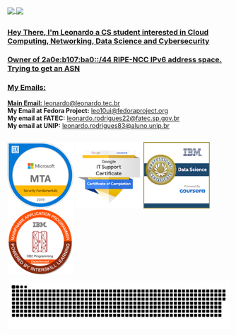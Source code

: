 <div>
  <a href="https://github.com/leo10ui">
  <img height="180em" align="center" src="https://github-readme-stats.vercel.app/api?username=leo10ui&show_icons=true&theme=react&include_all_commits=true&count_private=true"/>
  <img height="180em" align="center" src="https://github-readme-stats.vercel.app/api/top-langs/?username=leo10ui&layout=compact&langs_count=7&theme=react"/>
</div>
	
##
	  
### Hey There, I'm Leonardo a CS student interested in Cloud Computing, Networking, Data Science and Cybersecurity  
### Owner of 2a0e:b107:ba0::/44 RIPE-NCC IPv6 address space. Trying to get an ASN  
### My Emails:  
**Main Email:** <leonardo@leonardo.tec.br>  
**My Email at Fedora Project:** <leo10ui@fedoraproject.org>  
**My email at FATEC:** <leonardo.rodrigues22@fatec.sp.gov.br>  
**My email at UNIP:** <leonardo.rodrigues83@aluno.unip.br>
	
##
	
<div style="display: inline_block">
  <a href="https://www.credly.com/badges/5f9e0324-5b19-472e-971f-9fe0f9574adb/public_url"><img align="center" alt="MTA-Badge" height="150" width="150" src="badges/mta-security-fundamentals-certified-2019.png"></a>
  <a href="https://www.credly.com/badges/50b96b40-1485-4933-b2a2-c01cb6f83c7b/public_url"><img align="center" alt="Google IT - Badge" height="150" width="150" src="badges/google-it.png"></a>
  <a href="https://www.credly.com/badges/b167223e-7d2b-4a28-ae5d-a7588f485fd0/public_url"><img align="center" alt="IBM Data Science - Badge" height="150" width="150" src="badges/ibm-ds.png"></a>
  <a href="https://www.credly.com/badges/0d9a31af-2264-4d63-91ac-b2048e1c7869/public_url"><img align="center" alt="Mainframe-Badge" height="150" width="150" src="badges/mainframe.png"></a>
</div>


![Snake animation](https://github.com/leo10ui/leo10ui/blob/output/github-contribution-grid-snake.svg)
 

